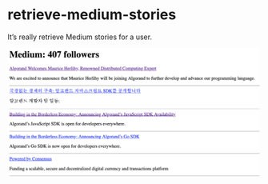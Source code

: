 retrieve-medium-stories
===============

It’s really retrieve Medium stories for a user.

![Screen shot](https://github.com/chidang/retrieve-medium-stories/blob/master/medium-api.png "Retrieve Medium Stories")